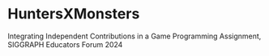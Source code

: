 # HuntersXMonsters
Integrating Independent Contributions in a Game Programming Assignment, SIGGRAPH Educators Forum 2024
